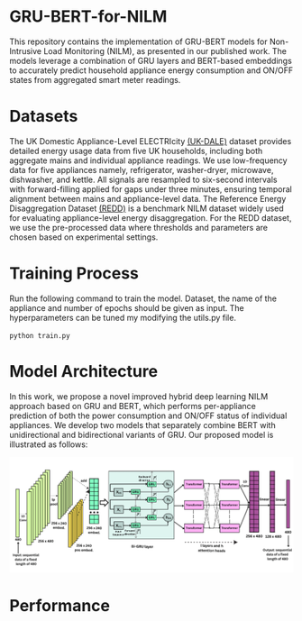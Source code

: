 # GRU-BERT-for-NILM
This repository contains the implementation of GRU-BERT models for Non-Intrusive Load Monitoring (NILM), as presented in our published work. The models leverage a combination of  GRU layers and BERT-based embeddings to accurately predict household appliance energy consumption and ON/OFF states from aggregated smart meter readings.

# Datasets
The UK Domestic Appliance-Level ELECTRIcity [(UK-DALE)](https://arxiv.org/abs/1404.0284) dataset provides detailed energy usage data from five UK households, including both aggregate mains and individual appliance readings. We use low-frequency data for five appliances namely, refrigerator, washer-dryer, microwave, dishwasher, and kettle. All signals are resampled to six-second intervals with forward-filling applied for gaps under three minutes, ensuring temporal alignment between mains and appliance-level data.
The Reference Energy Disaggregation Dataset [(REDD)](https://github.com/inesylla/energy-disaggregation-DL) is a benchmark NILM dataset widely used for evaluating appliance-level energy disaggregation. For the REDD dataset, we use the pre-processed data where thresholds and parameters are chosen based on experimental settings.

# Training Process
Run the following command to train the model. Dataset, the name of the appliance and number of epochs should be given as input. The hyperparameters can be tuned my modifying the utils.py file. 

`python train.py`

# Model Architecture
In this work, we propose a novel improved hybrid deep learning NILM approach based on GRU and BERT, which performs per-appliance prediction of both the power consumption and ON/OFF status of individual appliances. We develop two models that separately combine BERT with unidirectional and bidirectional variants of GRU. Our proposed model is illustrated as follows: 

![Bi-GRU+BERT Model Architecture](biGRU+BERT.png)

# Performance
